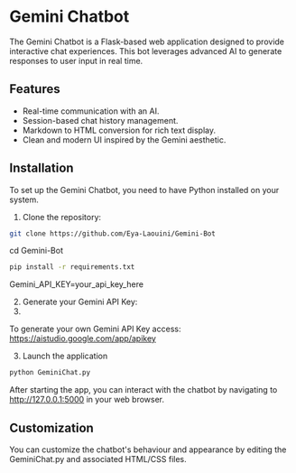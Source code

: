 # **Gemini Chatbot**

The Gemini Chatbot is a Flask-based web application designed to provide interactive chat experiences. This bot leverages advanced AI to generate responses to user input in real time.

## Features

- Real-time communication with an AI.
- Session-based chat history management.
- Markdown to HTML conversion for rich text display.
- Clean and modern UI inspired by the Gemini aesthetic.

## Installation

To set up the Gemini Chatbot, you need to have Python installed on your system.

1. Clone the repository:
```bash
git clone https://github.com/Eya-Laouini/Gemini-Bot
```
cd Gemini-Bot
```bash
pip install -r requirements.txt
```

Gemini_API_KEY=your_api_key_here

2. Generate your Gemini API Key:
3. 
To generate your own Gemini API Key access: https://aistudio.google.com/app/apikey

3. Launch the application
```bash
python GeminiChat.py
```
After starting the app, you can interact with the chatbot by navigating to http://127.0.0.1:5000 in your web browser.

## Customization
You can customize the chatbot's behaviour and appearance by editing the GeminiChat.py and associated HTML/CSS files.


